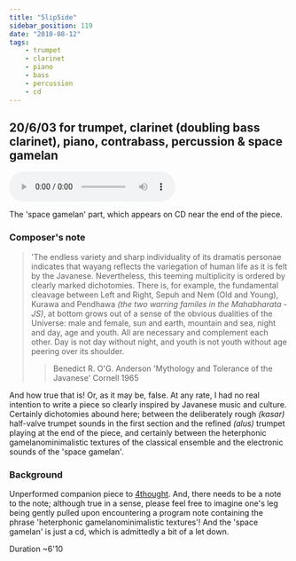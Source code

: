 ```yaml
---
title: "5lip5ide"
sidebar_position: 119
date: "2010-08-12"
tags:
    - trumpet
    - clarinet
    - piano
    - bass
    - percussion
    - cd
---
```

## 20/6/03 for trumpet, clarinet (doubling bass clarinet), piano, contrabass, percussion & space gamelan

<audio controls>
  <source src="/space_gamelan.mp3"/>
</audio>

The 'space gamelan' part, which appears on CD near the end of the piece.

### Composer's note

> 'The endless variety and sharp individuality of its dramatis personae indicates that wayang reflects the variegation of human life as it is felt by the Javanese. Nevertheless, this teeming multiplicity is ordered by clearly marked dichotomies. There is, for example, the fundamental cleavage between Left and Right, Sepuh and Nem (Old and Young), Kurawa and Pendhawa _(the two warring familes in the Mahabharata - JS)_, at bottom grows out of a sense of the obvious dualities of the Universe: male and female, sun and earth, mountain and sea, night and day, age and youth. All are necessary and complement each other. Day is not day without night, and youth is not youth without age peering over its shoulder.
> 
> > Benedict R. O'G. Anderson 'Mythology and Tolerance of the Javanese' Cornell 1965

And how true that is! Or, as it may be, false. At any rate, I had no real intention to write a piece so clearly inspired by Javanese music and culture. Certainly dichotomies abound here; between the deliberately rough _(kasar)_ half-valve trumpet sounds in the first section and the refined _(alus)_ trumpet playing at the end of the piece, and certainly between the heterphonic gamelanominimalistic textures of the classical ensemble and the electronic sounds of the 'space gamelan'.

### Background

Unperformed companion piece to [4thought](4thought). And, there needs to be a note to the note; although true in a sense, please feel free to imagine one's leg being gently pulled upon encountering a program note containing the phrase 'heterphonic gamelanominimalistic textures'! And the 'space gamelan' is just a cd, which is admittedly a bit of a let down.

Duration ~6'10
